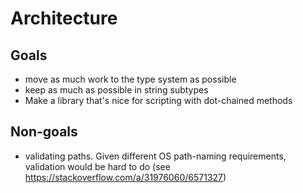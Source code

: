 # Architecture

## Goals
- move as much work to the type system as possible
- keep as much as possible in string subtypes
- Make a library that's nice for scripting with dot-chained methods

## Non-goals
- validating paths. Given different OS path-naming requirements, validation would be hard to do (see https://stackoverflow.com/a/31976060/6571327)

